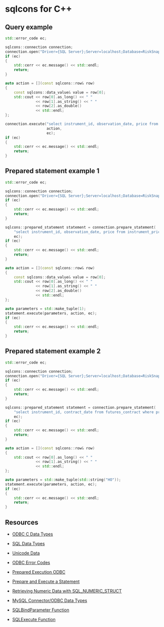 # sqlcons for C++

## Query example

```c++
std::error_code ec;

sqlcons::connection connection;
connection.open("Driver={SQL Server};Server=localhost;Database=RiskSnap;Trusted_Connection=Yes;", true, ec);
if (ec)
{
    std::cerr << ec.message() << std::endl;
    return;
}

auto action = [](const sqlcons::row& row)
{
    const sqlcons::data_value& value = row[0];
    std::cout << row[0].as_long() << " " 
              << row[1].as_string() << " " 
              << row[2].as_double()  
              << std::endl;
};

connection.execute("select instrument_id, observation_date, price from instrument_price",
                   action,
                   ec);
if (ec)
{
    std::cerr << ec.message() << std::endl;
    return;
}
```

## Prepared statement example 1

```c++
std::error_code ec;

sqlcons::connection connection;
connection.open("Driver={SQL Server};Server=localhost;Database=RiskSnap;Trusted_Connection=Yes;", true, ec);
if (ec)
{
    std::cerr << ec.message() << std::endl;
    return;
}

sqlcons::prepared_statement statement = connection.prepare_statement(
    "select instrument_id, observation_date, price from instrument_price where instrument_id = ?",
    ec);
if (ec)
{
    std::cerr << ec.message() << std::endl;
    return;
}

auto action = [](const sqlcons::row& row)
{
    const sqlcons::data_value& value = row[0];
    std::cout << row[0].as_long() << " " 
              << row[1].as_string() << " " 
              << row[2].as_double()  
              << std::endl;
};

auto parameters = std::make_tuple(1);
statement.execute(parameters, action, ec);
if (ec)
{
    std::cerr << ec.message() << std::endl;
    return;
}
```

## Prepared statement example 2

```c++
std::error_code ec;

sqlcons::connection connection;
connection.open("Driver={SQL Server};Server=localhost;Database=RiskSnap;Trusted_Connection=Yes;", true, ec);
if (ec)
{
    std::cerr << ec.message() << std::endl;
    return;
}

sqlcons::prepared_statement statement = connection.prepare_statement(
    "select instrument_id, contract_date from futures_contract where product_id = ?",
    ec);
if (ec)
{
    std::cerr << ec.message() << std::endl;
    return;
}

auto action = [](const sqlcons::row& row)
{
    std::cout << row[0].as_long() << " " 
              << row[1].as_string() << " " 
              << std::endl;
};

auto parameters = std::make_tuple(std::string("HO"));
statement.execute(parameters, action, ec);
if (ec)
{
    std::cerr << ec.message() << std::endl;
    return;
}
```


## Resources

- [ODBC C Data Types](https://docs.microsoft.com/en-us/sql/odbc/reference/appendixes/c-data-types)
- [SQL Data Types](https://docs.microsoft.com/en-us/sql/odbc/reference/appendixes/sql-data-types)
- [Unicode Data](https://docs.microsoft.com/en-us/sql/odbc/reference/develop-app/unicode-data)

- [ODBC Error Codes](https://docs.microsoft.com/en-us/sql/odbc/reference/appendixes/appendix-a-odbc-error-codes)
- [Prepared Execution ODBC](https://docs.microsoft.com/en-us/sql/odbc/reference/develop-app/prepared-execution-odbc)
- [Prepare and Execute a Statement](https://docs.microsoft.com/en-us/sql/relational-databases/native-client-odbc-how-to/execute-queries/prepare-and-execute-a-statement-odbc)
- [Retrieving Numeric Data with SQL_NUMERIC_STRUCT](https://support.microsoft.com/en-us/help/222831/howto-retrieving-numeric-data-with-sql-numeric-struct)
- [MySQL Connector/ODBC Data Types](https://dev.mysql.com/doc/connector-odbc/en/connector-odbc-reference-datatypes.html)

- [SQLBindParameter Function](https://docs.microsoft.com/en-us/sql/odbc/reference/syntax/sqlbindparameter-function)
- [SQLExecute Function](https://docs.microsoft.com/en-us/sql/odbc/reference/syntax/sqlexecute-function)





